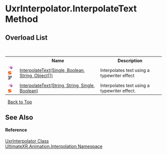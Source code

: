 # UxrInterpolator.InterpolateText Method 
 


## Overload List
&nbsp;<table><tr><th></th><th>Name</th><th>Description</th></tr><tr><td>![Public method](media/pubmethod.gif "Public method")![Static member](media/static.gif "Static member")![Code example](media/CodeExample.png "Code example")</td><td><a href="M_UltimateXR_Animation_Interpolation_UxrInterpolator_InterpolateText">InterpolateText(Single, Boolean, String, Object[])</a></td><td>
Interpolates text using a typewriter effect</td></tr><tr><td>![Public method](media/pubmethod.gif "Public method")![Static member](media/static.gif "Static member")</td><td><a href="M_UltimateXR_Animation_Interpolation_UxrInterpolator_InterpolateText_1">InterpolateText(String, String, Single, Boolean)</a></td><td>
Interpolates text using a typewriter effect.</td></tr></table>&nbsp;
<a href="#uxrinterpolator.interpolatetext-method">Back to Top</a>

## See Also


#### Reference
<a href="T_UltimateXR_Animation_Interpolation_UxrInterpolator">UxrInterpolator Class</a><br /><a href="N_UltimateXR_Animation_Interpolation">UltimateXR.Animation.Interpolation Namespace</a><br />